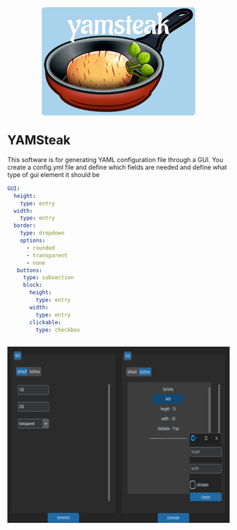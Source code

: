 <p align="center">
<img src="doc/YAMSteak.png" align="center" width="348" height="246"/> 
 </p>


# YAMSteak
This software is for generating YAML configuration file through a GUI.
You create a config.yml file and define which fields are needed and define what type of gui element it should be

``` YAML
GUI:
  height:
    type: entry
  width:
    type: entry
  border:
    type: dropdown
    options:
      - rounded
      - transparent
      - none
   buttons:
     type: subsection
     block:
       height:
         type: entry
       width:
         type: entry
       clickable:
         type: checkbox
      
```
<p align="left">
<img src="doc/example.png" align="left" width="800" height="400"/> 
</p>
